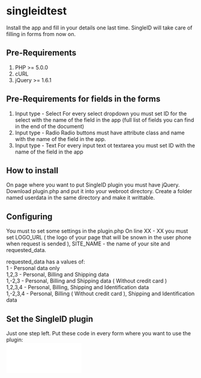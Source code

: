 singleidtest
============

Install the app and fill in your details one last time. SingleID will take care of filling in forms from now on.

## Pre-Requirements
1. PHP >= 5.0.0
2. cURL
3. jQuery >= 1.6.1

## Pre-Requirements for fields in the forms
1. Input type - Select
    For every select dropdown you must set ID for the select with the name of the field in the app (full list of fields you can find in the end of the document)
2. Input type - Radio
    Radio buttons must have attribute class and name with the name of the field in the app. 
3. Input type - Text
    For every input text ot textarea you must set ID with the name of the field in the app

## How to install
On page where you want to put SingleID plugin you must have jQuery.
Download plugin.php and put it into your webroot directory. Create a folder named userdata in the same directory and make it writtable.

## Configuring
You must to set some settings in the plugin.php
On line XX - XX you must set LOGO_URL ( the logo of your page that will be snown in the user phone when request is sended ), SITE_NAME - the name of your site and requested_data.

requested_data has a values of:<br />
1 - Personal data only<br />
1,2,3 - Personal, Billing and Shipping data<br />
1,-2,3 - Personal, Billing and Shipping data ( Without credit card ) <br />
1,2,3,4 - Personal, Billing, Shipping and Identification data<br />
1,-2,3,4 - Personal, Billing ( Without credit card ), Shipping and Identification data<br />

## Set the SingleID plugin
Just one step left. Put these code in every form where you want to use the plugin: <br />
<code><iframe src="plugin.php?op=init" width="200" height="80" frameborder="0"></iframe></code>
